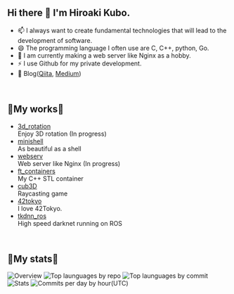 ## Hi there 👋 I'm Hiroaki Kubo.
- 📫 I always want to create fundamental technologies that will lead to the development of software.
- 😄 The programming language I often use are C, C++, python, Go.
- 🌱 I am currently making a web server like Nginx as a hobby.
- ⚡ I use Github for my private development.
- 💬 Blog([Qiita](https://qiita.com/Hiroaki-K4), [Medium](https://medium.com/@hirok4))

<br />

## 🌱My works🌱
- [3d_rotation](https://github.com/Hiroaki-K4/3d_rotation)  
Enjoy 3D rotation (In progress)
- [minishell](https://github.com/Hiroaki-K4/minishell)  
As beautiful as a shell
- [webserv](https://github.com/Hiroaki-K4/webserv)  
Web server like Nginx (In progress)
- [ft_containers](https://github.com/Hiroaki-K4/ft_containers)  
My C++ STL container
- [cub3D](https://github.com/Hiroaki-K4/cub3D)  
Raycasting game
- [42tokyo](https://github.com/Hiroaki-K4/42tokyo)  
I love 42Tokyo.
- [tkdnn_ros](https://github.com/Hiroaki-K4/tkdnn_ros)  
High speed darknet running on ROS

<br />

## 👯My stats👯
![Overview](https://github-profile-summary-cards.vercel.app/api/cards/profile-details?username=Hiroaki-K4&theme=monokai)
![Top launguages by repo](https://github-profile-summary-cards.vercel.app/api/cards/repos-per-language?username=Hiroaki-K4&theme=monokai)
![Top launguages by commit](https://github-profile-summary-cards.vercel.app/api/cards/most-commit-language?username=Hiroaki-K4&theme=monokai)
![Stats](https://github-profile-summary-cards.vercel.app/api/cards/stats?username=Hiroaki-K4&theme=monokai)
![Commits per day by hour(UTC)](https://github-profile-summary-cards.vercel.app/api/cards/productive-time?username=Hiroaki-K4&theme=monokai)

<!--
**Hiroaki-K4/Hiroaki-K4** is a ✨ _special_ ✨ repository because its `README.md` (this file) appears on your GitHub profile.


Here are some ideas to get you started:

- 🔭 I’m currently working on ...
- 🌱 I’m currently learning ...
- 👯 I’m looking to collaborate on ...
- 🤔 I’m looking for help with ...
- 💬 Ask me about ...
- 📫 How to reach me: ...
- 😄 Pronouns: ...
- ⚡ Fun fact: ...
-->
